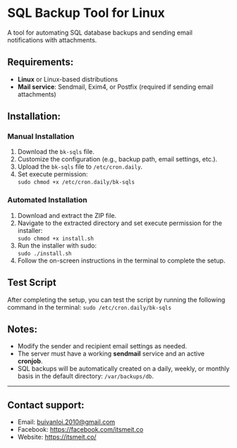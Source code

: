 # SQL Backup Tool for Linux
A tool for automating SQL database backups and sending email notifications with attachments.

## Requirements:
- **Linux** or Linux-based distributions
- **Mail service**: Sendmail, Exim4, or Postfix (required if sending email attachments)

## Installation:

### Manual Installation
1. Download the `bk-sqls` file.
2. Customize the configuration (e.g., backup path, email settings, etc.).
3. Upload the `bk-sqls` file to `/etc/cron.daily`.
4. Set execute permission:  
   `sudo chmod +x /etc/cron.daily/bk-sqls`

### Automated Installation
1. Download and extract the ZIP file.
2. Navigate to the extracted directory and set execute permission for the installer:  
   `sudo chmod +x install.sh`
3. Run the installer with sudo:  
   `sudo ./install.sh`
4. Follow the on-screen instructions in the terminal to complete the setup.

## Test Script
After completing the setup, you can test the script by running the following command in the terminal:
   `sudo /etc/cron.daily/bk-sqls`

## Notes:
- Modify the sender and recipient email settings as needed.
- The server must have a working **sendmail** service and an active **cronjob**.
- SQL backups will be automatically created on a daily, weekly, or monthly basis in the default directory: `/var/backups/db`.

---
## Contact support: 
- Email: buivanloi.2010@gmail.com
- Facebook: https://facebook.com/itsmeit.co
- Website: https://itsmeit.co/